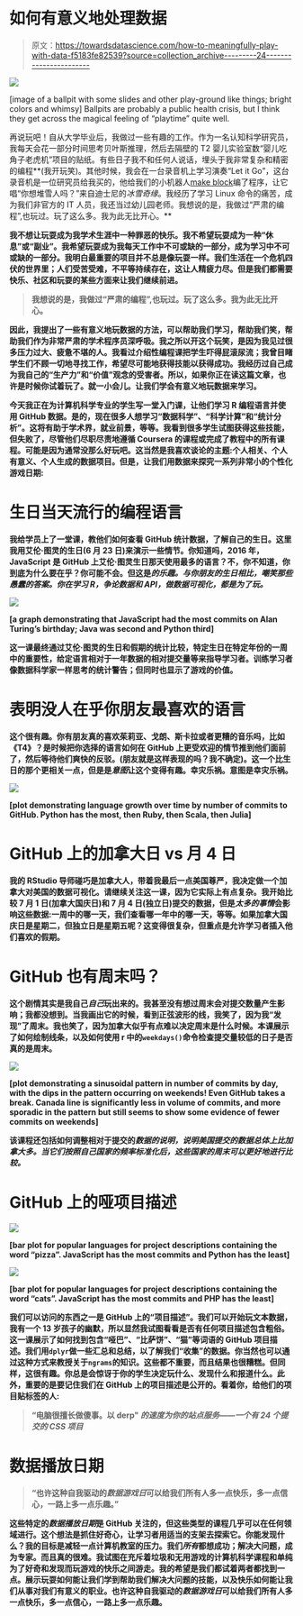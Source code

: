 # 如何有意义地处理数据

> 原文：<https://towardsdatascience.com/how-to-meaningfully-play-with-data-f5183fe82539?source=collection_archive---------24----------------------->

![](img/092071093c99a7da3176696ee56bdde9.png)

[image of a ballpit with some slides and other play-ground like things; bright colors and whimsy] Ballpits are probably a public health crisis, but I think they get across the magical feeling of “playtime” quite well.

再说玩吧！自从大学毕业后，我做过一些有趣的工作。作为一名认知科学研究员，我每天会花一部分时间思考贝叶斯推理，然后去隔壁的 T2 婴儿实验室数“婴儿吃角子老虎机”项目的贴纸。有些日子我不和任何人说话，埋头于我非常复杂和精密的编程**(我开玩笑)。其他时候，我会在一台录音机上学习演奏“Let it Go”，这台录音机是一位研究员给我买的，他给我们的小机器人[make block](https://www.youtube.com/watch?v=fG__7Ltvyt4)编了程序，让它唱“你想堆雪人吗？”来自迪士尼的*冰雪奇缘*。我经历了学习 Linux 命令的痛苦，成为我们非官方的 IT 人员，我还当过幼儿园老师。我想说的是，我做过“严肃的编程”,也玩过。玩了这么多。我为此无比开心。**

**我不想让玩耍成为我学术生涯中一种罪恶的快乐。我不希望玩耍成为一种“休息”或“副业”。我希望玩耍成为我每天工作中不可或缺的一部分，成为学习中不可或缺的一部分。我明白最重要的项目并不总是像玩耍一样。我们生活在一个危机四伏的世界里；人们受苦受难，不平等持续存在，这让人精疲力尽。但是我们都需要快乐、社区和玩耍的某些方面来让我们继续前进。**

> **我想说的是，我做过“严肃的编程”,也玩过。玩了这么多。我为此无比开心。**

**因此，我提出了一些有意义地玩数据的方法，可以帮助我们学习，帮助我们笑，帮助我们作为非常严肃的学术程序员深呼吸。我之所以开这个玩笑，是因为我见过很多压力过大、疲惫不堪的人。我看过介绍性编程课把学生吓得屁滚尿流；我曾目睹学生们不顾一切地寻找工作，希望尽可能地获得技能以获得成功。我经历过自己成为我自己的“生产力”和“价值”观念的受害者。所以，如果你正在读这篇文章，也许是时候你试着玩了。就一小会儿。让我们学会有意义地玩数据来学习。**

**今天我正在为计算机科学专业的学生写一堂入门课，让他们学习 R 编程语言并使用 GitHub 数据。是的，现在很多人想学习“数据科学”、“科学计算”和“统计分析”。这将有助于学术界，就业前景，等等。我看到很多学生试图获得这些技能，但失败了，尽管他们尽职尽责地遵循 Coursera 的课程或完成了教程中的所有课程。可能是因为通常没那么好玩吧。这当然是我喜欢谈论的主题:个人相关、个人有意义、个人生成的数据项目。但是，让我们用数据来探究一系列非常小的个性化游戏日期:**

# **生日当天流行的编程语言**

**我给学员上了一堂课，教他们如何查看 GitHub 统计数据，了解自己的生日。这里我用艾伦·图灵的生日(6 月 23 日)来演示一些情节。你知道吗，2016 年，JavaScript 是 GitHub 上艾伦·图灵生日那天使用最多的语言？不，你不知道，你到底为什么要在乎？你可能不会。但这是*的乐趣。与你朋友的生日相比，嘲笑那些愚蠢的答案。你在学习 R，争论数据和 API，做数据可视化，都是为了玩。***

**![](img/223feb28594f334c3dc75d8cf1e8a214.png)**

**[a graph demonstrating that JavaScript had the most commits on Alan Turing’s birthday; Java was second and Python third]**

**这一课最终通过艾伦·图灵的生日和假期的统计比较，特定生日在特定年份的一周中的重要性，给定语言相对于一年数据的相对提交量等来指导学习者。训练学习者像数据科学家一样思考的统计警告；但同时也显示了游戏的价值。**

# **表明没人在乎你朋友最喜欢的语言**

**这个很有趣。你有朋友真的喜欢茱莉亚、戈朗、斯卡拉或者更糟的音乐吗，比如《T4》？是时候把你选择的语言如何在 GitHub 上更受欢迎的情节推到他们面前了，然后等待他们爽快的反驳。(朋友就是这样表现的吗？我不确定)。这一个比生日的那个更相关一点，但是是*意图*让这个变得有趣。幸灾乐祸。意图是幸灾乐祸。**

**![](img/7dd5da9e6635421057f8c946369c36aa.png)**

**[plot demonstrating language growth over time by number of commits to GitHub. Python has the most, then Ruby, then Scala, then Julia]**

# **GitHub 上的加拿大日 vs 月 4 日**

**我的 RStudio 导师碰巧是加拿大人，带着我最后一点美国尊严，我决定做一个加拿大对美国的数据可视化。请继续关注这一课，因为它实际上有点复杂。我开始比较 7 月 1 日(加拿大国庆日)和 7 月 4 日(独立日)提交的数据，但是*太多的事情*会影响这些数据:一周中的哪一天，我们查看哪一年中的哪一天，等等。如果加拿大国庆日是星期二，但独立日是星期五呢？这变得很复杂，但重点是允许学习者插入他们喜欢的假期。**

# **GitHub 也有周末吗？**

**这个剧情其实是我自己*自己*玩出来的。我甚至没有想过周末会对提交数量产生影响；我都没想到。当我画出它的时候，看到正弦波形的线，我笑了，因为我“发现”了周末。我也笑了，因为加拿大似乎有点难以决定周末是什么时候。本课展示了如何绘制线条，以及如何使用 r 中的`weekdays()`命令检查提交量较低的日子是否真的是周末。**

**![](img/1db63640ee17890d27aea74b4539c87a.png)**

**[plot demonstrating a sinusoidal pattern in number of commits by day, with the dips in the pattern occurring on weekends! Even GitHub takes a break. Canada line is significantly less in volume of commits, and more sporadic in the pattern but still seems to show some evidence of fewer commits on weekends]**

**该课程还包括如何调整相对于提交的*数据的说明，说明美国提交的数据总体上比加拿大多。当它们按照自己国家的频率标准化后，这些国家的周末可以更好地进行比较。***

# **GitHub 上的哑项目描述**

**![](img/818df1014448ca2909fe297b055084f5.png)**

**[bar plot for popular languages for project descriptions containing the word “pizza”. JavaScript has the most commits and Python has the least]**

**![](img/86b2e111bf355b1256c5cb371f73ac5e.png)**

**[bar plot for popular languages for project descriptions containing the word “cats”. JavaScript has the most commits and PHP has the least]**

**我们可以访问的东西之一是 GitHub 上的“项目描述”。我们可以开始玩文本数据，我有一个 13 岁孩子的幽默，所以显然我试图看看是否有任何项目描述包含粗俗。这一课展示了如何找到包含“哑巴”、“比萨饼”、“猫”等词语的 GitHub 项目描述。我们用`dplyr`做一些汇总和总结，以了解我们“收集”的数据。你当然也可以通过这种方式来教授关于`ngrams`的知识。这些都不重要，而且结果也很糟糕。但同样，这很有趣。你总是会惊讶于你的学生决定玩什么、发现什么和报道什么。此外，重要的是要记住我们在 GitHub 上的项目描述是公开的。看着你，给他们的项目贴标签的人:**

> **“电脑很擅长做傻事。以 derp" *的速度为你的站点服务——一个有 24 个提交的 CSS 项目***

# **数据播放日期**

> **“也许这种自我驱动的*数据游戏日*可以给我们所有人多一点快乐，多一点信心，一路上多一点乐趣。”**

**这些特定的*数据播放日期*是 GitHub 关注的，但这些类型的课程几乎可以在任何领域进行。这个想法是抓住好奇心，让学习者用适当的支架去探索它。你能发现什么？我的目标是减轻一点计算机教室的压力。我们*所有*都想成功；解决大问题，成为专家。而且真的很难。我试图在充斥着垃圾和无用游戏的计算机科学课程和单纯为了好奇和发现而玩游戏的快乐之间游走。我的希望是我们都试着两者都找到一点。展示玩耍如何能让我们学到帮助我们解决大问题的技能，以及快乐如何能让我们从事对我们有意义的职业。也许这种自我驱动的*数据游戏日*可以给我们所有人多一点快乐，多一点信心，一路上多一点乐趣。**